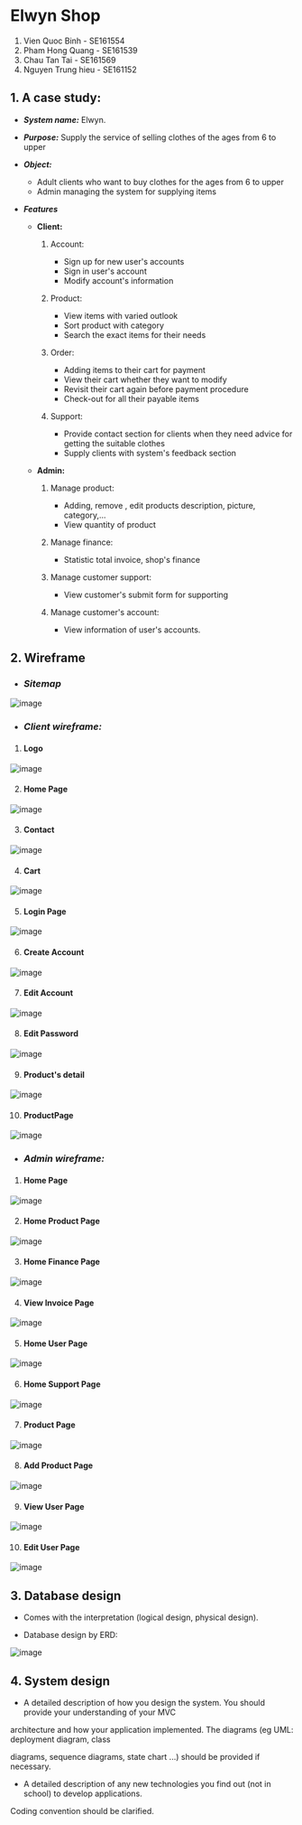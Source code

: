 ﻿# Elwyn Shop
 1. Vien Quoc Binh - SE161554
 2. Pham Hong Quang - SE161539
 3. Chau Tan Tai - SE161569
 4. Nguyen Trung hieu - SE161152

## 1. A case study:

- ***System name:*** Elwyn.

- ***Purpose:*** Supply the service of selling clothes of the ages from 6 to upper

- ***Object:*** 
    - Adult clients who want to buy clothes for the ages from 6 to upper 
    - Admin managing the system for supplying items
 
- ***Features***

    - **Client:** 
        1. Account: 
            - Sign up for new user's accounts 
            - Sign in user's account
            - Modify account's information 

        2. Product: 
            - View items with varied outlook
            - Sort product with category
            - Search the exact items for their needs
        
        3. Order: 
            - Adding items to their cart for payment
            - View their cart whether they want to modify
            - Revisit their cart again before payment procedure 
            - Check-out for all their payable items
        
        4. Support: 
            - Provide contact section for clients when they need advice for getting the suitable clothes  
            - Supply clients with system's feedback section

    - **Admin:**   
        1. Manage product:
            - Adding, remove , edit products description, picture, category,...
            - View quantity of product
 
        2. Manage finance:
            - Statistic total invoice, shop's finance
            
        3. Manage customer support:
            - View customer's submit form for supporting

        4. Manage customer's account:
            - View information of user's accounts.


## 2. Wireframe 

- ### ***Sitemap***
![image](https://github.com/dunghuynh-teaching/prj301-se1615-02/blob/main/sitemap/PRJ301_PROJECT_SITEMAP.jpg) 

- ### ***Client wireframe:***
1. #### Logo
![image](https://github.com/dunghuynh-teaching/prj301-se1615-02/blob/main/wireframe/Logo.png) 

2. #### Home Page
![image](https://github.com/dunghuynh-teaching/prj301-se1615-02/blob/main/wireframe/Home.png) 

3. #### Contact 
![image](https://github.com/dunghuynh-teaching/prj301-se1615-02/blob/main/wireframe/Contact.png)

4. #### Cart 
![image](https://github.com/dunghuynh-teaching/prj301-se1615-02/blob/main/wireframe/Cart.png) 

5. #### Login Page
![image](https://github.com/dunghuynh-teaching/prj301-se1615-02/blob/main/wireframe/Login.png) 

6. #### Create Account 
![image](https://github.com/dunghuynh-teaching/prj301-se1615-02/blob/main/wireframe/Create.png) 

7. #### Edit Account 
![image](https://github.com/dunghuynh-teaching/prj301-se1615-02/blob/main/wireframe/Edit.png) 

8. #### Edit Password 
![image](https://github.com/dunghuynh-teaching/prj301-se1615-02/blob/main/wireframe/Edit-password.png) 

9. #### Product's detail 
![image](https://github.com/dunghuynh-teaching/prj301-se1615-02/blob/main/wireframe/Detail.png)

10. #### ProductPage
![image](https://github.com/dunghuynh-teaching/prj301-se1615-02/blob/main/wireframe/Women(Kid%2CMen).png) 



- ### ***Admin wireframe:***

1. #### Home Page
![image](https://github.com/dunghuynh-teaching/prj301-se1615-02/blob/main/wireframe/ad-home.png) 

2. #### Home Product Page
![image](https://github.com/dunghuynh-teaching/prj301-se1615-02/blob/main/wireframe/ad-home-product.png) 

3. #### Home Finance Page
![image](https://github.com/dunghuynh-teaching/prj301-se1615-02/blob/main/wireframe/ad-home-finance.png) 

4. #### View Invoice Page
![image](https://github.com/dunghuynh-teaching/prj301-se1615-02/blob/main/wireframe/ad-info-order.png) 

5. #### Home User Page
![image](https://github.com/dunghuynh-teaching/prj301-se1615-02/blob/main/wireframe/ad-home-user.png) 

6. #### Home Support Page
![image](https://github.com/dunghuynh-teaching/prj301-se1615-02/blob/main/wireframe/ad-home-support.png) 

7. #### Product Page
![image](https://github.com/dunghuynh-teaching/prj301-se1615-02/blob/main/wireframe/ad-product.png) 

8. #### Add Product Page
![image](https://github.com/dunghuynh-teaching/prj301-se1615-02/blob/main/wireframe/ad-add-product.png) 

9. #### View User Page
![image](https://github.com/dunghuynh-teaching/prj301-se1615-02/blob/main/wireframe/ad-info-user.png) 

10. #### Edit User Page
![image](https://github.com/dunghuynh-teaching/prj301-se1615-02/blob/main/wireframe/ad-edit-user.png) 




## 3. Database design

- Comes with the interpretation (logical design, physical design).

- Database design by ERD:

 ![image](https://github.com/dunghuynh-teaching/prj301-se1615-02/blob/main/database/ERD.png)

## 4. System design

- A detailed description of how you design the system. You should provide your understanding of your MVC

architecture and how your application implemented. The diagrams (eg UML: deployment diagram, class

diagrams, sequence diagrams, state chart ...) should be provided if necessary.

- A detailed description of any new technologies you find out (not in school) to develop applications.

Coding convention should be clarified.
